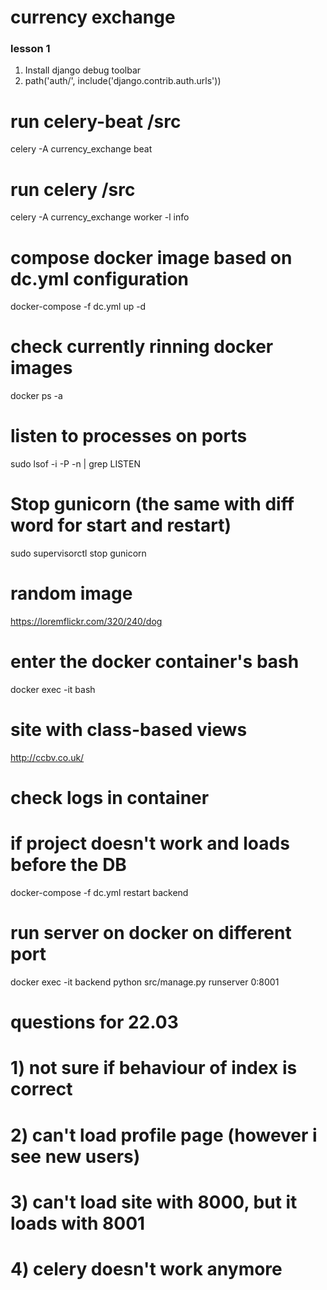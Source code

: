 # currency exchange

### lesson 1
1. Install django debug toolbar
2. path('auth/', include('django.contrib.auth.urls'))


# run celery-beat /src 
celery -A currency_exchange beat
# run celery /src 
celery -A currency_exchange worker -l info

# compose docker image based on dc.yml configuration
docker-compose -f dc.yml up -d

# check currently rinning docker images
docker ps -a

# listen to processes on ports
sudo lsof -i -P -n | grep LISTEN

# Stop gunicorn (the same with diff word for start and restart)
sudo supervisorctl stop gunicorn

# random image
https://loremflickr.com/320/240/dog

# enter the docker container's bash
docker exec -it <containerId> bash

# site with class-based views
http://ccbv.co.uk/

# check logs in container

# if project doesn't work and loads before the DB
docker-compose -f dc.yml restart backend

# run server on docker on different port
docker exec -it backend python src/manage.py runserver 0:8001

# questions for 22.03
# 1) not sure if behaviour of index is correct
# 2) can't load profile page (however i see new users)
# 3) can't load site with 8000, but it loads with 8001
# 4) celery doesn't work anymore
